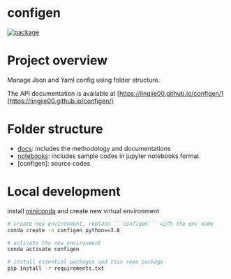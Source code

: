 # configen

[![package](https://github.com/lingjie00/configen/actions/workflows/project-actions.yml/badge.svg)](https://github.com/lingjie00/configen/actions/workflows/project-actions.yml)

# Project overview

Manage Json and Yaml config using folder structure.

The API documentation is available at
[https://lingjie00.github.io/configen/](https://lingjie00.github.io/configen/)

# Folder structure

- [docs](/docs): includes the methodology and documentations 
- [notebooks](/notebooks): includes sample codes in jupyter notebooks format
- [configen]: source codes

# Local development

install [miniconda](https://docs.conda.io/en/latest/miniconda.html)
and create new virtual environment

```bash
# create new environment, replace ```configen``` with the env name
conda create -n configen python==3.8

# activate the new environment
conda activate configen

# install essential packages and this repo package
pip install -r requirements.txt
```
